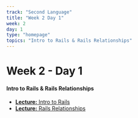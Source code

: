 ```yaml
---
track: "Second Language"
title: "Week 2 Day 1"
week: 2
day: 1
type: "homepage"
topics: "Intro to Rails & Rails Relationships"
---
```



# Week 2 - Day 1

#### Intro to Rails & Rails Relationships

- [**Lecture:** Intro to Rails](/second-language/week-2/day-1/lecture-materials/intro-to-rails/)
- [**Lecture:** Rails Relationships](/second-language/week-2/day-1/lecture-materials/rails-relationships/)
